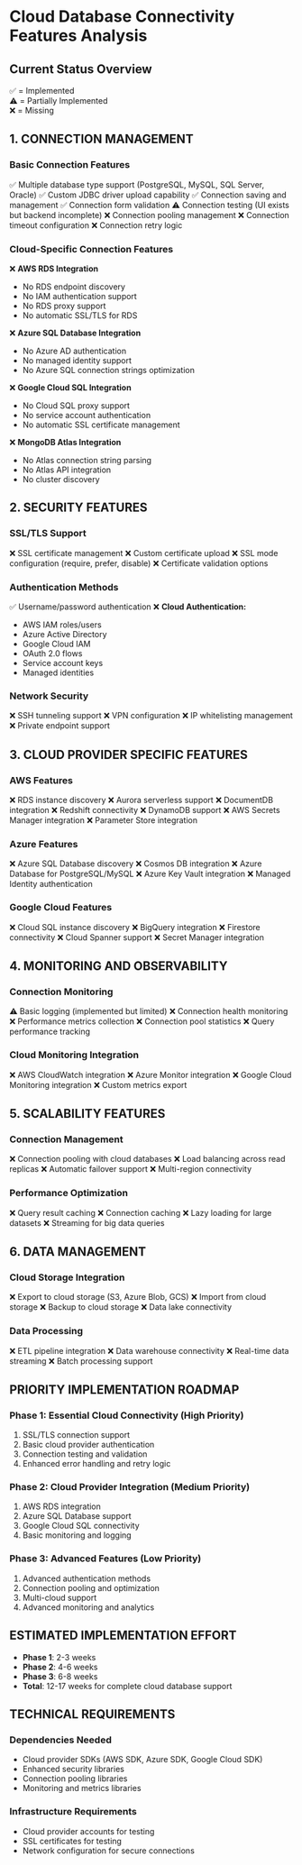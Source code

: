 # Cloud Database Connectivity Features Analysis

## Current Status Overview
✅ = Implemented  
⚠️ = Partially Implemented  
❌ = Missing  

## 1. CONNECTION MANAGEMENT

### Basic Connection Features
✅ Multiple database type support (PostgreSQL, MySQL, SQL Server, Oracle)
✅ Custom JDBC driver upload capability
✅ Connection saving and management
✅ Connection form validation
⚠️ Connection testing (UI exists but backend incomplete)
❌ Connection pooling management
❌ Connection timeout configuration
❌ Connection retry logic

### Cloud-Specific Connection Features
❌ **AWS RDS Integration**
  - No RDS endpoint discovery
  - No IAM authentication support
  - No RDS proxy support
  - No automatic SSL/TLS for RDS

❌ **Azure SQL Database Integration**
  - No Azure AD authentication
  - No managed identity support
  - No Azure SQL connection strings optimization

❌ **Google Cloud SQL Integration**
  - No Cloud SQL proxy support
  - No service account authentication
  - No automatic SSL certificate management

❌ **MongoDB Atlas Integration**
  - No Atlas connection string parsing
  - No Atlas API integration
  - No cluster discovery

## 2. SECURITY FEATURES

### SSL/TLS Support
❌ SSL certificate management
❌ Custom certificate upload
❌ SSL mode configuration (require, prefer, disable)
❌ Certificate validation options

### Authentication Methods
✅ Username/password authentication
❌ **Cloud Authentication:**
  - AWS IAM roles/users
  - Azure Active Directory
  - Google Cloud IAM
  - OAuth 2.0 flows
  - Service account keys
  - Managed identities

### Network Security
❌ SSH tunneling support
❌ VPN configuration
❌ IP whitelisting management
❌ Private endpoint support

## 3. CLOUD PROVIDER SPECIFIC FEATURES

### AWS Features
❌ RDS instance discovery
❌ Aurora serverless support
❌ DocumentDB integration
❌ Redshift connectivity
❌ DynamoDB support
❌ AWS Secrets Manager integration
❌ Parameter Store integration

### Azure Features
❌ Azure SQL Database discovery
❌ Cosmos DB integration
❌ Azure Database for PostgreSQL/MySQL
❌ Azure Key Vault integration
❌ Managed Identity authentication

### Google Cloud Features
❌ Cloud SQL instance discovery
❌ BigQuery integration
❌ Firestore connectivity
❌ Cloud Spanner support
❌ Secret Manager integration

## 4. MONITORING AND OBSERVABILITY

### Connection Monitoring
⚠️ Basic logging (implemented but limited)
❌ Connection health monitoring
❌ Performance metrics collection
❌ Connection pool statistics
❌ Query performance tracking

### Cloud Monitoring Integration
❌ AWS CloudWatch integration
❌ Azure Monitor integration
❌ Google Cloud Monitoring integration
❌ Custom metrics export

## 5. SCALABILITY FEATURES

### Connection Management
❌ Connection pooling with cloud databases
❌ Load balancing across read replicas
❌ Automatic failover support
❌ Multi-region connectivity

### Performance Optimization
❌ Query result caching
❌ Connection caching
❌ Lazy loading for large datasets
❌ Streaming for big data queries

## 6. DATA MANAGEMENT

### Cloud Storage Integration
❌ Export to cloud storage (S3, Azure Blob, GCS)
❌ Import from cloud storage
❌ Backup to cloud storage
❌ Data lake connectivity

### Data Processing
❌ ETL pipeline integration
❌ Data warehouse connectivity
❌ Real-time data streaming
❌ Batch processing support

## PRIORITY IMPLEMENTATION ROADMAP

### Phase 1: Essential Cloud Connectivity (High Priority)
1. SSL/TLS connection support
2. Basic cloud provider authentication
3. Connection testing and validation
4. Enhanced error handling and retry logic

### Phase 2: Cloud Provider Integration (Medium Priority)
1. AWS RDS integration
2. Azure SQL Database support
3. Google Cloud SQL connectivity
4. Basic monitoring and logging

### Phase 3: Advanced Features (Low Priority)
1. Advanced authentication methods
2. Connection pooling and optimization
3. Multi-cloud support
4. Advanced monitoring and analytics

## ESTIMATED IMPLEMENTATION EFFORT

- **Phase 1**: 2-3 weeks
- **Phase 2**: 4-6 weeks  
- **Phase 3**: 6-8 weeks
- **Total**: 12-17 weeks for complete cloud database support

## TECHNICAL REQUIREMENTS

### Dependencies Needed
- Cloud provider SDKs (AWS SDK, Azure SDK, Google Cloud SDK)
- Enhanced security libraries
- Connection pooling libraries
- Monitoring and metrics libraries

### Infrastructure Requirements
- Cloud provider accounts for testing
- SSL certificates for testing
- Network configuration for secure connections